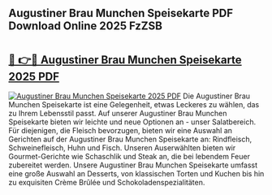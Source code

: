 ## Augustiner Brau Munchen Speisekarte PDF Download Online 2025 FzZSB

# <h2><a href="http://gc8rf7.nevu.top/?p=Augustiner+Brau+Munchen+Speisekarte">🔗 👉🔴 Augustiner Brau Munchen Speisekarte 2025 PDF</a></h2>

[![Augustiner Brau Munchen Speisekarte 2025 PDF](https://i.imgur.com/dBaPXMq.png)](http://gc8rf7.nevu.top/?p=Augustiner+Brau+Munchen+Speisekarte)
Die Augustiner Brau Munchen Speisekarte ist eine Gelegenheit, etwas Leckeres zu wählen, das zu Ihrem Lebensstil passt. Auf unserer Augustiner Brau Munchen Speisekarte bieten wir leichte und neue Optionen an - unser Salatbereich. Für diejenigen, die Fleisch bevorzugen, bieten wir eine Auswahl an Gerichten auf der Augustiner Brau Munchen Speisekarte an: Rindfleisch, Schweinefleisch, Huhn und Fisch. Unseren Auserwählten bieten wir Gourmet-Gerichte wie Schaschlik und Steak an, die bei lebendem Feuer zubereitet werden. Unsere Augustiner Brau Munchen Speisekarte umfasst eine große Auswahl an Desserts, von klassischen Torten und Kuchen bis hin zu exquisiten Crème Brûlée und Schokoladenspezialitäten.

